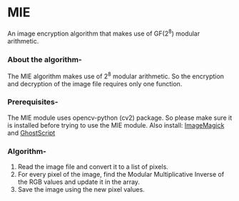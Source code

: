# MIE
An image encryption algorithm that makes use of GF(2<sup>8</sup>) modular arithmetic.

### About the algorithm-
The MIE algorithm makes use of 2<sup>8</sup> modular arithmetic. So the encryption and decryption of the image file requires only one function.

### Prerequisites-
The MIE module uses opencv-python (cv2) package. So please make sure it is installed before trying to use the MIE module.
Also install: [ImageMagick](http://www.imagemagick.org/script/download.php) and [GhostScript](https://www.ghostscript.com/download/gsdnld.html)

### Algorithm-
1. Read the image file and convert it to a list of pixels.
2. For every pixel of the image, find the Modular Multiplicative Inverse of the RGB values and update it in the array.
3. Save the image using the new pixel values.
